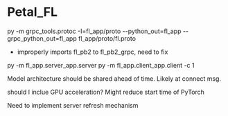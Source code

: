 # Petal_FL

py -m grpc_tools.protoc -I=fl_app/proto --python_out=fl_app --grpc_python_out=fl_app fl_app/proto/fl.proto
- improperly imports fl_pb2 to fl_pb2_grpc, need to fix

py -m fl_app.server_app.server
py -m fl_app.client_app.client -c 1 

Model architecture should be shared ahead of time. Likely at connect msg.

should I inclue GPU acceleration? Might reduce start time of PyTorch

Need to implement server refresh mechanism